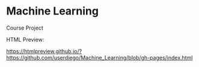 # Machine Learning
Course Project

HTML Preview:

https://htmlpreview.github.io/?https://github.com/userdiego/Machine_Learning/blob/gh-pages/index.html
